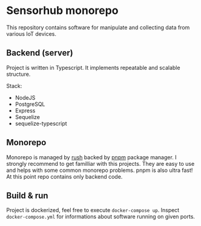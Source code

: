 # Sensorhub monorepo
This repository contains software for manipulate and collecting data from various IoT devices.

## Backend (server)
Project is written in Typescript. It implements repeatable and scalable structure.

Stack:
* NodeJS
* PostgreSQL
* Express
* Sequelize
* sequelize-typescript

## Monorepo
Monorepo is managed by [rush](https://rushjs.io/) backed by [pnpm](https://github.com/pnpm/pnpm) package manager. I strongly recommend to get familliar with this projects. They are easy to use and helps with some common monorepo problems. pnpm is also ultra fast! At this point repo contains only backend code.

## Build & run
Project is dockerized, feel free to execute `docker-compose up`. Inspect `docker-compose.yml` for informations about software running on given ports.

